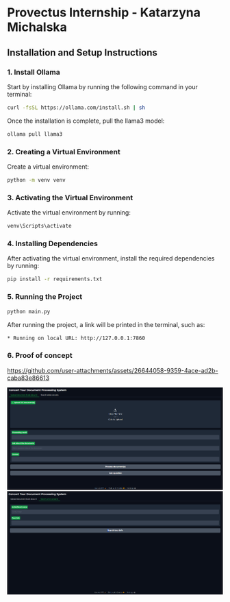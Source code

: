 # Provectus Internship - Katarzyna Michalska

## Installation and Setup Instructions

### 1. Install Ollama

Start by installing Ollama by running the following command in your terminal:

```bash
curl -fsSL https://ollama.com/install.sh | sh
```

Once the installation is complete, pull the llama3 model:

```bash
ollama pull llama3
```
### 2. Creating a Virtual Environment

Create a virtual environment:

```bash
python -m venv venv
```

### 3. Activating the Virtual Environment
Activate the virtual environment by running:


```bash
venv\Scripts\activate
```

### 4. Installing Dependencies
After activating the virtual environment, install the required dependencies by running:

```bash
pip install -r requirements.txt
```

### 5. Running the Project
```bash
python main.py
```

After running the project, a link will be printed in the terminal, such as:

```
* Running on local URL: http://127.0.0.1:7860
```

### 6. Proof of concept

https://github.com/user-attachments/assets/26644058-9359-4ace-ad2b-caba83e86613

![img.png](data/img.png)
![img_1.png](data/img_1.png)
